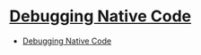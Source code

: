 # [Debugging Native Code](https://docs.microsoft.com/en-us/visualstudio/debugger/debugging-native-code?view=vs-2019)

- [Debugging Native Code](#debugging-native-code)
